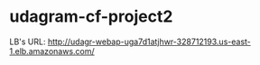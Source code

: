 # udagram-cf-project2

LB's URL: http://udagr-webap-uga7d1atjhwr-328712193.us-east-1.elb.amazonaws.com/
